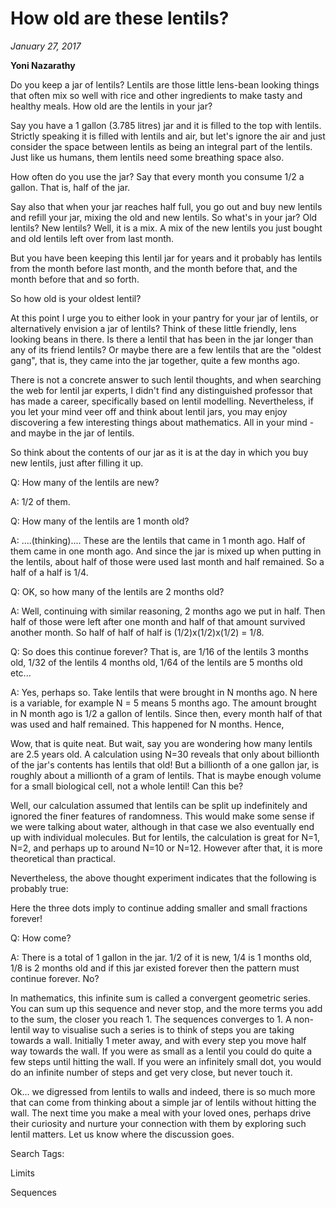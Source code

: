 
# How old are these lentils?
*January 27, 2017*


**Yoni Nazarathy**


Do you keep a jar of lentils? Lentils are those little lens-bean looking things that often mix so well with rice and other ingredients to make tasty and healthy meals. How old are the lentils in your jar?

 

Say you have a 1 gallon (3.785 litres) jar and it is filled to the top with lentils. Strictly speaking it is filled with lentils and air, but let's ignore the air and just consider the space between lentils as being an integral part of the lentils. Just like us humans, them lentils need some breathing space also.

 

How often do you use the jar? Say that every month you consume 1/2 a gallon. That is, half of the jar. 

 

Say also that when your jar reaches half full, you go out and buy new lentils and refill your jar, mixing the old and new lentils. So what's in your jar? Old lentils? New lentils? Well, it is a mix. A mix of the new lentils you just bought and old lentils left over from last month.

 

But you have been keeping this lentil jar for years and it probably has lentils from the month before last month, and the month before that, and the month before that and so forth.

 

So how old is your oldest lentil? 

 

At this point I urge you to either look in your pantry for your jar of lentils, or alternatively envision a jar of lentils? Think of these little friendly, lens looking beans in there. Is there a lentil that has been in the jar longer than any of its friend lentils? Or maybe there are a few lentils that are the "oldest gang", that is, they came into the jar together, quite a few months ago.

 

There is not a concrete answer to such lentil thoughts, and when searching the web for lentil jar experts, I didn't find any distinguished professor that has made a career, specifically based on lentil modelling. Nevertheless, if you let your mind veer off and think about lentil jars, you may enjoy discovering a few interesting things about mathematics. All in your mind - and maybe in the jar of lentils.

 

So think about the contents of our jar as it is at the day in which you buy new lentils, just after filling it up.

 

Q: How many of the lentils are new?

A: 1/2 of them.

 

Q: How many of the lentils are 1 month old?

A: ....(thinking).... These are the lentils that came in 1 month ago. Half of them came in one month ago. And since the jar is mixed up when putting in the lentils, about half of those were used last month and half remained. So a half of a half is 1/4.

 

Q: OK, so how many of the lentils are 2 months old?

A: Well, continuing with similar reasoning, 2 months ago we put in half. Then half of those were left after one month and half of that amount survived another month. So half of half of half is (1/2)x(1/2)x(1/2) = 1/8. 

 

Q: So does this continue forever? That is, are 1/16 of the lentils 3 months old, 1/32 of the lentils 4 months old, 1/64 of the lentils are 5 months old etc...

A: Yes, perhaps so. Take lentils that were brought in N months ago. N here is a variable, for example N = 5 means 5 months ago. The amount brought in N month ago is 1/2 a gallon of lentils.  Since then, every month half of that was used and half remained. This happened for N months. Hence,


Wow, that is quite neat. But wait, say you are wondering how many lentils are 2.5 years old. A calculation using N=30 reveals that only about billionth of the jar's contents has lentils that old! But a billionth of a one gallon jar, is roughly about a millionth of a gram of lentils. That is maybe enough volume for a small biological cell, not a whole lentil! Can this be?

 

Well, our calculation assumed that lentils can be split up indefinitely and ignored the finer features of randomness. This would make some sense if we were talking about water, although in that case we also eventually end up with individual molecules. But for lentils, the calculation is great for N=1, N=2, and perhaps up to around N=10 or N=12. However after that, it is more theoretical than practical.

 

Nevertheless, the above thought experiment indicates that the following is probably true:


Here the three dots imply to continue adding smaller and small fractions forever! 

 

Q: How come?

A: There is a total of 1 gallon in the jar. 1/2 of it is new, 1/4 is 1 months old, 1/8 is 2 months old and if this jar existed forever then the pattern must continue forever. No?

 

In mathematics, this infinite sum is called a convergent geometric series. You can sum up this sequence and never stop, and the more terms you add to the sum, the closer you reach 1. The sequences converges to 1. A non-lentil way to visualise such a series is to think of steps you are taking towards a wall. Initially 1 meter away, and with every step you move half way towards the wall. If you were as small as a lentil you could do quite a few steps until hitting the wall. If you were an infinitely small dot, you would do an infinite number of steps and get very close, but never touch it. 

 

Ok... we digressed from lentils to walls and indeed, there is so much more that can come from thinking about a simple jar of lentils without hitting the wall. The next time you make a meal with your loved ones, perhaps drive their curiosity and nurture your connection with them by exploring such lentil matters. Let us know where the discussion goes.

 

 

Search Tags:

Limits

Sequences

